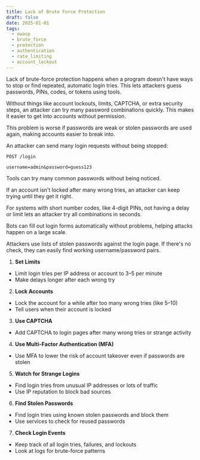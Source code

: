 ```yaml
---
title: Lack of Brute Force Protection
draft: false
date: 2025-01-01
tags:
  - owasp
  - brute_force
  - protection
  - authentication
  - rate_limiting
  - account_lockout
---
```


Lack of brute-force protection happens when a program doesn't have ways to stop or find repeated, automatic login tries. This lets attackers guess passwords, PINs, codes, or tokens using tools.

Without things like account lockouts, limits, CAPTCHA, or extra security steps, an attacker can try many password combinations quickly. This makes it easier to get into accounts without permission.

This problem is worse if passwords are weak or stolen passwords are used again, making accounts easier to break into.

An attacker can send many login requests without being stopped:

```http
POST /login

username=admin&password=guess123
```

Tools can try many common passwords without being noticed.

If an account isn't locked after many wrong tries, an attacker can keep trying until they get it right.

For systems with short number codes, like 4-digit PINs, not having a delay or limit lets an attacker try all combinations in seconds.

Bots can fill out login forms automatically without problems, helping attacks happen on a large scale.

Attackers use lists of stolen passwords against the login page. If there's no check, they can easily find working username/password pairs.

1. **Set Limits**
- Limit login tries per IP address or account to 3–5 per minute
- Make delays longer after each wrong try
2. **Lock Accounts**
- Lock the account for a while after too many wrong tries (like 5–10)
- Tell users when their account is locked
3. **Use CAPTCHA**
- Add CAPTCHA to login pages after many wrong tries or strange activity
4. **Use Multi-Factor Authentication (MFA)**
- Use MFA to lower the risk of account takeover even if passwords are stolen
5. **Watch for Strange Logins**
- Find login tries from unusual IP addresses or lots of traffic
- Use IP reputation to block bad sources
6. **Find Stolen Passwords**
- Find login tries using known stolen passwords and block them
- Use services to check for reused passwords
7. **Check Login Events**
- Keep track of all login tries, failures, and lockouts
- Look at logs for brute-force patterns
